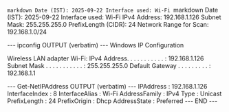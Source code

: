 `markdown
Date (IST): 2025-09-22
Interface used: Wi-Fi
`markdown
Date (IST): 2025-09-22
Interface used: Wi-Fi
IPv4 Address: 192.168.1.126
Subnet Mask: 255.255.255.0
PrefixLength (CIDR): 24
Network Range for Scan: 192.168.1.0/24

--- ipconfig OUTPUT (verbatim) ---
Windows IP Configuration

Wireless LAN adapter Wi-Fi:
   IPv4 Address. . . . . . . . . . . : 192.168.1.126
   Subnet Mask . . . . . . . . . . . : 255.255.255.0
   Default Gateway . . . . . . . . . : 192.168.1.1

--- Get-NetIPAddress OUTPUT (verbatim) ---
IPAddress         : 192.168.1.126
InterfaceIndex    : 8
InterfaceAlias    : Wi-Fi
AddressFamily     : IPv4
Type              : Unicast
PrefixLength      : 24
PrefixOrigin      : Dhcp
AddressState      : Preferred
--- END ---
